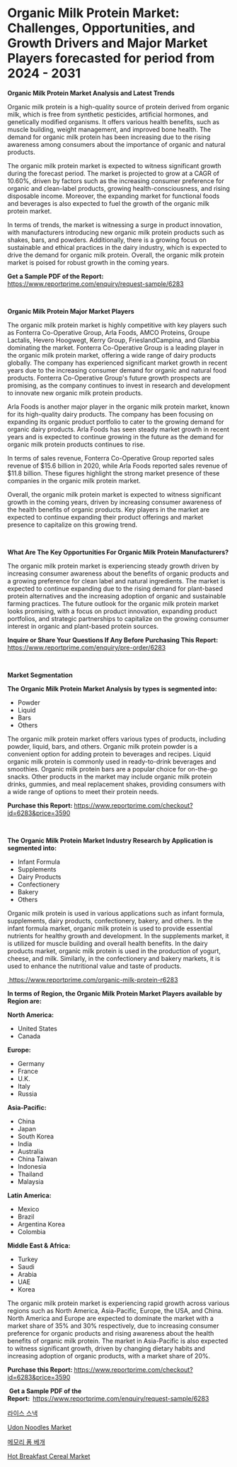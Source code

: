 <p><h1>Organic Milk Protein Market: Challenges, Opportunities, and Growth Drivers and Major Market Players forecasted for period from 2024 - 2031</h1></p><p><strong>Organic Milk Protein Market Analysis and Latest Trends</strong></p>
<p><p>Organic milk protein is a high-quality source of protein derived from organic milk, which is free from synthetic pesticides, artificial hormones, and genetically modified organisms. It offers various health benefits, such as muscle building, weight management, and improved bone health. The demand for organic milk protein has been increasing due to the rising awareness among consumers about the importance of organic and natural products.</p><p>The organic milk protein market is expected to witness significant growth during the forecast period. The market is projected to grow at a CAGR of 10.60%, driven by factors such as the increasing consumer preference for organic and clean-label products, growing health-consciousness, and rising disposable income. Moreover, the expanding market for functional foods and beverages is also expected to fuel the growth of the organic milk protein market.</p><p>In terms of trends, the market is witnessing a surge in product innovation, with manufacturers introducing new organic milk protein products such as shakes, bars, and powders. Additionally, there is a growing focus on sustainable and ethical practices in the dairy industry, which is expected to drive the demand for organic milk protein. Overall, the organic milk protein market is poised for robust growth in the coming years.</p></p>
<p><strong>Get a Sample PDF of the Report:&nbsp;</strong> <a href="https://www.reportprime.com/enquiry/request-sample/6283">https://www.reportprime.com/enquiry/request-sample/6283</a></p>
<p>&nbsp;</p>
<p><strong>Organic Milk Protein Major Market Players</strong></p>
<p><p>The organic milk protein market is highly competitive with key players such as Fonterra Co-Operative Group, Arla Foods, AMCO Proteins, Groupe Lactalis, Hevero Hoogwegt, Kerry Group, FrieslandCampina, and Glanbia dominating the market. Fonterra Co-Operative Group is a leading player in the organic milk protein market, offering a wide range of dairy products globally. The company has experienced significant market growth in recent years due to the increasing consumer demand for organic and natural food products. Fonterra Co-Operative Group's future growth prospects are promising, as the company continues to invest in research and development to innovate new organic milk protein products.</p><p>Arla Foods is another major player in the organic milk protein market, known for its high-quality dairy products. The company has been focusing on expanding its organic product portfolio to cater to the growing demand for organic dairy products. Arla Foods has seen steady market growth in recent years and is expected to continue growing in the future as the demand for organic milk protein products continues to rise.</p><p>In terms of sales revenue, Fonterra Co-Operative Group reported sales revenue of $15.6 billion in 2020, while Arla Foods reported sales revenue of $11.8 billion. These figures highlight the strong market presence of these companies in the organic milk protein market.</p><p>Overall, the organic milk protein market is expected to witness significant growth in the coming years, driven by increasing consumer awareness of the health benefits of organic products. Key players in the market are expected to continue expanding their product offerings and market presence to capitalize on this growing trend.</p></p>
<p>&nbsp;</p>
<p><strong>What Are The Key Opportunities For Organic Milk Protein Manufacturers?</strong></p>
<p><p>The organic milk protein market is experiencing steady growth driven by increasing consumer awareness about the benefits of organic products and a growing preference for clean label and natural ingredients. The market is expected to continue expanding due to the rising demand for plant-based protein alternatives and the increasing adoption of organic and sustainable farming practices. The future outlook for the organic milk protein market looks promising, with a focus on product innovation, expanding product portfolios, and strategic partnerships to capitalize on the growing consumer interest in organic and plant-based protein sources.</p></p>
<p><strong>Inquire or Share Your Questions If Any Before Purchasing This Report:</strong> <a href="https://www.reportprime.com/enquiry/pre-order/6283">https://www.reportprime.com/enquiry/pre-order/6283</a></p>
<p>&nbsp;</p>
<p><strong>Market Segmentation</strong></p>
<p><strong>The Organic Milk Protein Market Analysis by types is segmented into:</strong></p>
<p><ul><li>Powder</li><li>Liquid</li><li>Bars</li><li>Others</li></ul></p>
<p><p>The organic milk protein market offers various types of products, including powder, liquid, bars, and others. Organic milk protein powder is a convenient option for adding protein to beverages and recipes. Liquid organic milk protein is commonly used in ready-to-drink beverages and smoothies. Organic milk protein bars are a popular choice for on-the-go snacks. Other products in the market may include organic milk protein drinks, gummies, and meal replacement shakes, providing consumers with a wide range of options to meet their protein needs.</p></p>
<p><strong>Purchase this Report:&nbsp;</strong><a href="https://www.reportprime.com/checkout?id=6283&price=3590">https://www.reportprime.com/checkout?id=6283&price=3590</a></p>
<p>&nbsp;</p>
<p><strong>The Organic Milk Protein Market Industry Research by Application is segmented into:</strong></p>
<p><ul><li>Infant Formula</li><li>Supplements</li><li>Dairy Products</li><li>Confectionery</li><li>Bakery</li><li>Others</li></ul></p>
<p><p>Organic milk protein is used in various applications such as infant formula, supplements, dairy products, confectionery, bakery, and others. In the infant formula market, organic milk protein is used to provide essential nutrients for healthy growth and development. In the supplements market, it is utilized for muscle building and overall health benefits. In the dairy products market, organic milk protein is used in the production of yogurt, cheese, and milk. Similarly, in the confectionery and bakery markets, it is used to enhance the nutritional value and taste of products.</p></p>
<p><a href="https://www.reportprime.com/organic-milk-protein-r6283">&nbsp;https://www.reportprime.com/organic-milk-protein-r6283</a></p>
<p><strong>In terms of Region, the Organic Milk Protein Market Players available by Region are:</strong></p>
<p>
    <p> <strong> North America: </strong>
        <ul>
            <li>United States</li>
            <li>Canada</li>
        </ul>
        </p> 
    <p> <strong> Europe: </strong>
        <ul>
            <li>Germany</li>
            <li>France</li>
            <li>U.K.</li>
            <li>Italy</li>
            <li>Russia</li>
        </ul>
        </p> 
    <p> <strong> Asia-Pacific: </strong>
        <ul>
            <li>China</li>
            <li>Japan</li>
            <li>South Korea</li>
            <li>India</li>
            <li>Australia</li>
            <li>China Taiwan</li>
            <li>Indonesia</li>
            <li>Thailand</li>
            <li>Malaysia</li>
        </ul>
        </p> 
    <p> <strong> Latin America: </strong>
        <ul>
            <li>Mexico</li>
            <li>Brazil</li>
            <li>Argentina Korea</li>
            <li>Colombia</li>
        </ul>
        </p> 
    <p> <strong> Middle East & Africa: </strong>
        <ul>
            <li>Turkey</li>
            <li>Saudi</li>
            <li>Arabia</li>
            <li>UAE</li>
            <li>Korea</li>
        </ul>
    </p>
    </p>
<p><p>The organic milk protein market is experiencing rapid growth across various regions such as North America, Asia-Pacific, Europe, the USA, and China. North America and Europe are expected to dominate the market with a market share of 35% and 30% respectively, due to increasing consumer preference for organic products and rising awareness about the health benefits of organic milk protein. The market in Asia-Pacific is also expected to witness significant growth, driven by changing dietary habits and increasing adoption of organic products, with a market share of 20%.</p></p>
<p><strong>Purchase this Report: </strong><a href="https://www.reportprime.com/checkout?id=6283&price=3590">https://www.reportprime.com/checkout?id=6283&price=3590</a></p>
<p>&nbsp;<strong>Get a Sample PDF of the Report:&nbsp;&nbsp;</strong><a href="https://www.reportprime.com/enquiry/request-sample/6283">https://www.reportprime.com/enquiry/request-sample/6283</a></p>
<p><strong></strong></p>
<p><p><a href="https://github.com/oajzkywllm460/Market-Research-Report-List-1/blob/main/704390617055.md">라이스 스낵</a></p><p><a href="https://github.com/GroverBarry/Market-Research-Report-List-4/blob/main/udon-noodles-market.md">Udon Noodles Market</a></p><p><a href="https://github.com/darrellockm3ytan895656/Market-Research-Report-List-1/blob/main/419355117054.md">메모리 폼 베개</a></p><p><a href="https://github.com/kathiaseamanalvaradovlprc2h/Market-Research-Report-List-1/blob/main/hot-breakfast-cereal-market.md">Hot Breakfast Cereal Market</a></p></p>